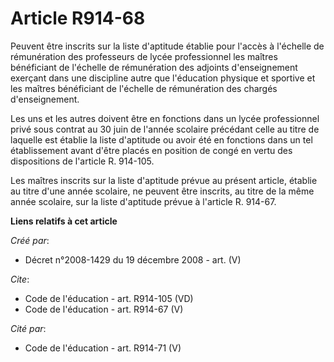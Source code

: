 # Article R914-68

Peuvent être inscrits sur la liste d'aptitude établie pour l'accès à l'échelle de rémunération des professeurs de lycée
professionnel les maîtres bénéficiant de l'échelle de rémunération des adjoints d'enseignement exerçant dans une discipline
autre que l'éducation physique et sportive et les maîtres bénéficiant de l'échelle de rémunération des chargés
d'enseignement. 

Les uns et les autres doivent être en fonctions dans un lycée professionnel privé sous contrat au 30 juin de l'année scolaire
précédant celle au titre de laquelle est établie la liste d'aptitude ou avoir été en fonctions dans un tel établissement
avant d'être placés en position de congé en vertu des dispositions de l'article R. 914-105. 

Les maîtres inscrits sur la liste d'aptitude prévue au présent article, établie au titre d'une année scolaire, ne peuvent
être inscrits, au titre de la même année scolaire, sur la liste d'aptitude prévue à l'article R. 914-67.

**Liens relatifs à cet article**

_Créé par_:

  - Décret n°2008-1429 du 19 décembre 2008 - art. (V)

_Cite_:

  - Code de l'éducation - art. R914-105 (VD)
  - Code de l'éducation - art. R914-67 (V)

_Cité par_:

  - Code de l'éducation - art. R914-71 (V)
